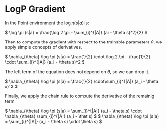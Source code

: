 # LogP Gradient

In the Point environment the $\log \pi (s|a)$ is:

$ \log \pi (s|a) = \frac{\log 2 \pi - \sum_{i}^{|A|} (ai - \theta s)^2}{2} $

Then to compute the gradient with respect to the trainable parameters $\theta$,
we apply simple concepts of derivatives.

$ \nabla_{\theta} \log \pi (s|a) = \frac{1}{2} \cdot \log.2.\pi - \frac{1}{2} \cdot \sum_{i}^{|A|} (a_i - \theta s)^2 $

The left term of the equation does not depend on $\theta$, so we can drop it.

$ \nabla_{\theta} \log \pi (s|a) = \frac{1}{2} \cdot\sum_{i}^{|A|} (a_i - \theta s)^2 $

Finally, we apply the chain rule to compute the derivative of the remainig term

$ \nabla_{\theta} \log \pi (s|a) = \sum_{i}^{|A|} (a_i - \theta.s) \cdot \nabla_{\theta} \sum_{i}^{|A|} (a_i - \thet s) $
$ \nabla_{\theta} \log \pi (s|a) = \sum_{i}^{|A|} (a_i - \theta s) \cdot \theta s) $


